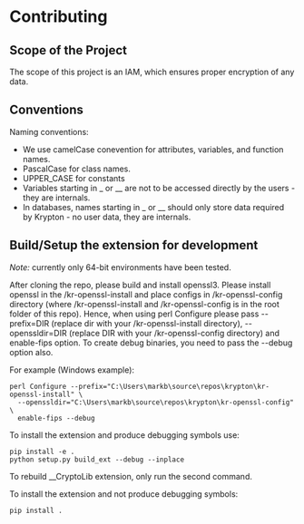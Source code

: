 # Contributing

## Scope of the Project

The scope of this project is an IAM, which ensures proper encryption of any data.

## Conventions

Naming conventions:

- We use camelCase conevention for attributes, variables, and function names.
- PascalCase for class names.
- UPPER_CASE for constants
- Variables starting in _ or __ are not to be accessed directly by the users - they are internals.
- In databases, names starting in _ or __ should only store data required by Krypton - no user data, they are internals.

## Build/Setup the extension for development

*Note:* currently only 64-bit environments have been tested.

After cloning the repo, please build and install openssl3. Please install openssl in the /kr-openssl-install and place configs in /kr-openssl-config directory (where /kr-openssl-install and /kr-openssl-config is in the root folder of this repo). Hence, when using perl Configure please pass --prefix=DIR (replace dir with your /kr-openssl-install directory), --openssldir=DIR (replace DIR with your /kr-openssl-config directory) and enable-fips option.
To create debug binaries, you need to pass the --debug option also.

For example (Windows example):

```shell
perl Configure --prefix="C:\Users\markb\source\repos\krypton\kr-openssl-install" \
  --openssldir="C:\Users\markb\source\repos\krypton\kr-openssl-config" \
  enable-fips --debug
```

To install the extension and produce debugging symbols use:

```shell
pip install -e .
python setup.py build_ext --debug --inplace
```

To rebuild __CryptoLib extension, only run the second command.

To install the extension and not produce debugging symbols:

```shell
pip install .
```
